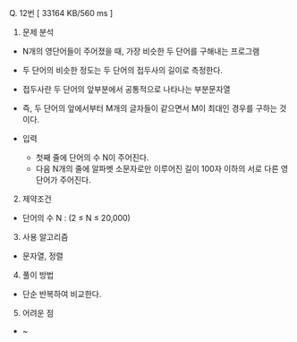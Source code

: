 Q. 12번 [ 33164 KB/560 ms ]

1. 문제 분석
- N개의 영단어들이 주어졌을 때, 가장 비슷한 두 단어를 구해내는 프로그램
- 두 단어의 비슷한 정도는 두 단어의 접두사의 길이로 측정한다. 
- 접두사란 두 단어의 앞부분에서 공통적으로 나타나는 부분문자열
- 즉, 두 단어의 앞에서부터 M개의 글자들이 같으면서 M이 최대인 경우를 구하는 것이다.


- 입력
  - 첫째 줄에 단어의 수 N이 주어진다. 
  - 다음 N개의 줄에 알파벳 소문자로만 이루어진 길이 100자 이하의 서로 다른 영단어가 주어진다.

2. 제약조건
- 단어의 수 N : (2 ≤ N ≤ 20,000)

3. 사용 알고리즘
- 문자열, 정렬

4. 풀이 방법
- 단순 반복하여 비교한다.

5. 어려운 점
- ~